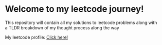 # Welcome to my leetcode journey!

This repository will contain all my solutions to leetcode problems along with a TLDR breakdown of my thought process along the way

My leetcode profile: [Click here!](https://leetcode.com/u/spolak/)
